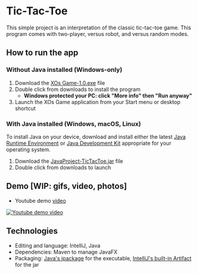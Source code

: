 # Tic-Tac-Toe
This simple project is an interpretation of the classic tic-tac-toe game. This program comes with two-player, versus robot, and versus random modes. 

## How to run the app
### Without Java installed (Windows-only)
1. Download the [XOs Game-1.0.exe](XOs%20Game-1.0.exe "Follow the link and press 'CTRL + SHIFT + S'") file
2. Double click from downloads to install the program
   - **Windows protected your PC: click "More info" then "Run anyway"**
4. Launch the XOs Game application from your Start menu or desktop shortcut
### With Java installed (Windows, macOS, Linux)
To install Java on your device, download and install either the latest [Java Runtime Environment](https://www.oracle.com/nz/java/technologies/downloads/) or [Java Development Kit](https://www.oracle.com/java/technologies/downloads/) appropriate for your operating system.
1. Download the [JavaProject-TicTacToe.jar](JavaProject-TicTacToe.jar "Follow the link and press 'CTRL + SHIFT + S'") file
2. Double click from downloads to launch

## Demo [WIP: gifs, video, photos]
* Youtube demo [video](http://www.youtube.com/watch?v=UEF5DQFDf60)
  
[![Youtube demo video](http://img.youtube.com/vi/UEF5DQFDf60/0.jpg)](http://www.youtube.com/watch?v=UEF5DQFDf60)

## Technologies
* Editing and language: IntelliJ, Java
* Dependencies: Maven to manage JavaFX
* Packaging: [Java's jpackage](https://docs.oracle.com/en/java/javase/21/docs/specs/man/jpackage.html) for the executable, [IntelliJ's built-in Artifact](https://www.jetbrains.com/help/idea/working-with-artifacts.html) for the jar
